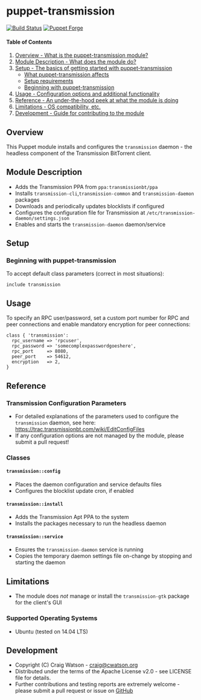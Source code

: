 # puppet-transmission

[![Build Status](https://secure.travis-ci.org/craigwatson/puppet-transmission.png?branch=master)](http://travis-ci.org/craigwatson/puppet-transmission)
[![Puppet Forge](http://img.shields.io/puppetforge/v/CraigWatson1987/transmission.svg)](https://forge.puppetlabs.com/CraigWatson1987/transmission)

#### Table of Contents

1. [Overview - What is the puppet-transmission module?](#overview)
1. [Module Description - What does the module do?](#module-description)
1. [Setup - The basics of getting started with puppet-transmission](#setup)
    * [What puppet-transmission affects](#what-puppet-transmission-affects)
    * [Setup requirements](#setup-requirements)
    * [Beginning with puppet-transmission](#beginning-with-puppet-transmission)
1. [Usage - Configuration options and additional functionality](#usage)
1. [Reference - An under-the-hood peek at what the module is doing](#reference)
1. [Limitations - OS compatibility, etc.](#limitations)
1. [Development - Guide for contributing to the module](#development)

## Overview

This Puppet module installs and configures the `transmission` daemon - the headless component of the Transmission BitTorrent client.

## Module Description

  * Adds the Transmission PPA from `ppa:transmissionbt/ppa`
  * Installs `transmission-cli`,`transmission-common` and `transmission-daemon` packages
  * Downloads and periodically updates blocklists if configured
  * Configures the configuration file for Transmission at `/etc/transmission-daemon/settings.json`
  * Enables and starts the `transmission-daemon` daemon/service

## Setup

### Beginning with puppet-transmission

To accept default class parameters (correct in most situations):

    include transmission

## Usage

To specify an RPC user/password, set a custom port number for RPC and peer connections and enable mandatory encryption for peer connections:

    class { 'transmission':
      rpc_username => 'rpcuser',
      rpc_password => 'somecomplexpasswordgoeshere',
      rpc_port     => 8080,
      peer_port    => 54612,
      encryption   => 2,
    }

## Reference

### Transmission Configuration Parameters

  * For detailed explanations of the parameters used to configure the `transmission` daemon, see here: https://trac.transmissionbt.com/wiki/EditConfigFiles
  * If any configuration options are not managed by the module, please submit a pull request!

### Classes

#### `transmission::config`

  * Places the daemon configuration and service defaults files
  * Configures the blocklist update cron, if enabled

#### `transmission::install`

  * Adds the Transmission Apt PPA to the system
  * Installs the packages necessary to run the headless daemon

#### `transmission::service`

  * Ensures the `transmission-daemon` service is running
  * Copies the temporary daemon settings file on-change by stopping and starting the daemon

## Limitations

* The module does _not_ manage or install the `transmission-gtk` package for the client's GUI

### Supported Operating Systems

* Ubuntu (tested on 14.04 LTS)

## Development

* Copyright (C) Craig Watson - <craig@cwatson.org>
* Distributed under the terms of the Apache License v2.0 - see LICENSE file for details.
* Further contributions and testing reports are extremely welcome - please submit a pull request or issue on [GitHub](https://github.com/craigwatson/puppet-transmission)

